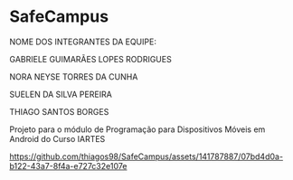 # SafeCampus

NOME DOS INTEGRANTES DA EQUIPE: 

GABRIELE GUIMARÃES LOPES RODRIGUES

NORA NEYSE TORRES DA CUNHA

SUELEN DA SILVA PEREIRA

THIAGO SANTOS BORGES

Projeto para o módulo de Programação para Dispositivos Móveis em Android do Curso IARTES

https://github.com/thiagos98/SafeCampus/assets/141787887/07bd4d0a-b122-43a7-8f4a-e727c32e107e
